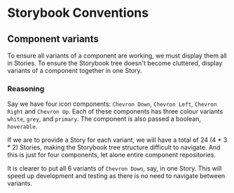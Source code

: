 # Storybook Conventions


## Component variants

To ensure all variants of a component are working, we must display them all in Stories. To ensure the Storybook tree doesn't become cluttered, display variants of a component together in one Story.

### Reasoning

Say we have four icon components: `Chevron Down`, `Chevron Left`, `Chevron Right` and `Chevron Up`. Each of these components has three colour variants `white`, `grey`, and `primary`. The component is also passed a boolean, `hoverable`.

If we are to provide a Story for each variant, we will have a total of 24 (4 * 3 * 2) Stories, making the Storybook tree structure difficult to navigate. And this is just for four components, let alone entire component repositories.

It is clearer to put all 6 variants of `Chevron Down`, say, in one Story. This will speed up development and testing as there is no need to navigate between variants.